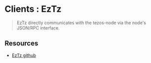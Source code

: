 Clients : EzTz
===

> EzTz directly communicates with the tezos-node via the node's JSON/RPC interface.

Resources
---

 - [EzTz github](https://github.com/TezTech/eztz)

